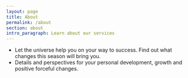 ```yaml
---
layout: page
title: About
permalink: /about
section: about
intro_paragraph: Learn about our services
---
```

* Let the universe help you on your way to success. Find out what changes this season will bring you.
* Details and perspectives for your personal development, growth and positive forceful changes.
